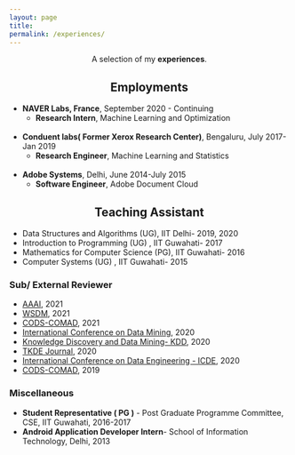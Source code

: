```yaml
---
layout: page
title: 
permalink: /experiences/
---
```


<p align="center">
A selection of my <b>experiences</b>.
</p>

## <center>Employments</center>

- **NAVER Labs, France**, September 2020 - Continuing
  * **Research Intern**, Machine Learning and Optimization
<br/><br/>
- **Conduent labs( Former Xerox Research Center)**, Bengaluru, July 2017- Jan 2019
  * **Research Engineer**, Machine Learning and Statistics
<br/><br/>
- **Adobe Systems**, Delhi, June 2014-July 2015
  * **Software Engineer**, Adobe Document Cloud

 

## <center>Teaching Assistant </center>

- Data Structures and Algorithms (UG), IIT Delhi- 2019, 2020
- Introduction to Programming (UG) , IIT Guwahati- 2017
- Mathematics for Computer Science (PG), IIT Guwahati- 2016 
- Computer Systems (UG) , IIT Guwahati- 2015

### Sub/ External Reviewer
- [AAAI](https://aaai.org/Conferences/AAAI-21/), 2021
- [WSDM](http://www.wsdm-conference.org/2021/), 2021
- [CODS-COMAD](https://cods-comad.in/2020/callforpapers.html), 2021 
- [International Conference on Data Mining](http://icdm2020.bigke.org/), 2020
- [Knowledge Discovery and Data Mining- KDD](https://www.kdd.org/kdd2020/), 2020
- [TKDE Journal](https://ieeexplore.ieee.org/xpl/RecentIssue.jsp?punumber=69), 2020
- [International Conference on Data Engineering - ICDE](https://www.utdallas.edu/icde/), 2020
- [CODS-COMAD](https://cods-comad.in/2019/), 2019


### Miscellaneous
- **Student Representative ( PG )** - Post Graduate Programme Committee, CSE, IIT Guwahati, 2016-2017
- **Android Application Developer Intern**- School of Information Technology, Delhi, 2013
 

